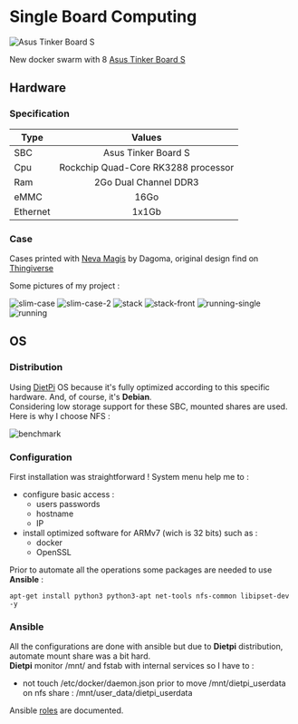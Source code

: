 # Single Board Computing
![Asus Tinker Board S](../pictures/asus-tinker-logo.png)

New docker swarm with 8 [Asus Tinker Board S](https://www.asus.com/us/Single-Board-Computer/Tinker-Board-S/)  
  
## Hardware
  
### Specification
  
| Type | Values |
|----------|:---------:|
| SBC | Asus Tinker Board S |
| Cpu | Rockchip Quad-Core RK3288 processor |
| Ram | 2Go Dual Channel DDR3 |
| eMMC | 16Go |
| Ethernet | 1x1Gb |
  
### Case
  
Cases printed with [Neva Magis](https://dagoma.fr/neva-magis.html) by Dagoma, original design find on [Thingiverse](https://www.thingiverse.com/thing:3352189)  
  
Some pictures of my project :  

![slim-case](../pictures/SBC/hardware/slim-case.png)
![slim-case-2](../pictures/SBC/hardware/slim-case-2.png)
![stack](../pictures/SBC/hardware/stack.png)
![stack-front](../pictures/SBC/hardware/stack-front.png)
![running-single](../pictures/SBC/hardware/running-single.png)
![running](../pictures/SBC/hardware/running.png)
  
## OS
### Distribution

Using [DietPi](https://dietpi.com/) OS because it's fully optimized according to this specific hardware. And, of course, it's **Debian**.  
Considering low storage support for these SBC, mounted shares are used. Here is why I choose NFS :  
  
![benchmark](../pictures/SBC/benchmark.png)  
  
### Configuration
First installation was straightforward ! System menu help me to :
* configure basic access :
  * users passwords
  * hostname
  * IP
* install optimized software for ARMv7 (wich is 32 bits) such as :  
  * docker
  * OpenSSL
  
Prior to automate all the operations some packages are needed to use **Ansible** :  
```
apt-get install python3 python3-apt net-tools nfs-common libipset-dev -y
```

### Ansible
All the configurations are done with ansible but due to **Dietpi** distribution, automate mount share was a bit hard.  
**Dietpi** monitor /mnt/ and fstab with internal services so I have to :  
* not touch /etc/docker/daemon.json prior to move /mnt/dietpi_userdata on nfs share : /mnt/user_data/dietpi_userdata

Ansible [roles](roles/README.md) are documented.